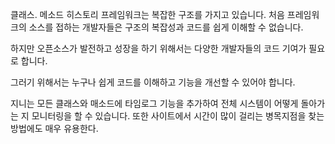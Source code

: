 클래스. 메소드 히스토리
프레임워크는 복잡한 구조를 가지고 있습니다. 처음 프레임워크의 소스를 접하는 개발자들은 구조의 복잡성과 코드를 쉽게 이해할 수 없습니다.

하지만 오픈소스가 발전하고 성장을 하기 위해서는 다양한 개발자들의 코드 기여가 필요로 합니다.

그러기 위해서는 누구나 쉽게 코드를 이해하고 기능을 개선할 수 있어야 합니다.

지니는 모든 클래스와 매소드에 타임로그 기능을 추가하여 전체 시스템이 어떻게 돌아가는 지 모니터링을 할 수 있습니다. 또한 사이트에서 시간이 많이 걸리는 병목지점을 찾는 방법에도 매우 유용한다.